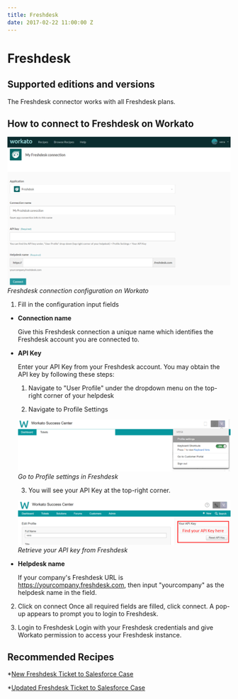 ```yaml
---
title: Freshdesk
date: 2017-02-22 11:00:00 Z
---
```


# Freshdesk

## Supported editions and versions
The Freshdesk connector works with all Freshdesk plans.

## How to connect to Freshdesk on Workato

![Freshdesk connection configuration](/assets/images/connectors/freshdesk/freshdesk-connection.png)
*Freshdesk connection configuration on Workato*

1. Fill in the configuration input fields

* **Connection name**

  Give this Freshdesk connection a unique name which identifies the Freshdesk account you are connected to.

* **API Key**

  Enter your API Key from your Freshdesk account. You may obtain the API key by following these steps:

  1. Navigate to "User Profile" under the dropdown menu on the top-right corner of your helpdesk

  2. Navigate to Profile Settings

  ![Freshdesk profile settings](/assets/images/connectors/freshdesk/freshdesk-tab.png)
  *Go to Profile settings in Freshdesk*

  3. You will see your API Key at the top-right corner.

  ![Freshdesk Connection](/assets/images/connectors/freshdesk/freshdesk-api.png)
  *Retrieve your API key from Freshdesk*

* **Helpdesk name**

  If your company's Freshdesk URL is https://yourcompany.freshdesk.com, then input "yourcompany" as the helpdesk name in the field.

2. Click on connect
Once all required fields are filled, click connect. A pop-up appears to prompt you to login to Freshdesk.

3. Login to Freshdesk
Login with your Freshdesk credentials and give Workato permission to access your Freshdesk instance.

## Recommended Recipes
 *[New Freshdesk Ticket to Salesforce Case](https://www.workato.com/recipes/309080-new-freshdesk-ticket-to-salesforce#recipe)

 *[Updated Freshdesk Ticket to Salesforce Case](https://www.workato.com/recipes/309369-updated-freshdesk-ticket-to-salesforce)
